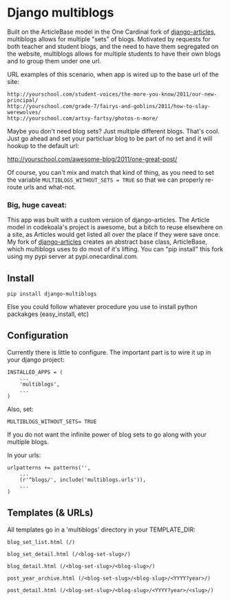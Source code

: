 Django multiblogs
================== 

Built on the ArticleBase model in the One Cardinal fork of [django-articles](http://github.com/powellc/django-articles/), multiblogs
allows for multiple "sets" of blogs. Motivated by requests for both teacher and student blogs, and the need to have them segregated
on the website, multiblogs allows for multiple students to have their own blogs and to group them under one url.

URL examples of this scenario, when app is wired up to the base url of the site:

```
http://yourschool.com/student-voices/the-more-you-know/2011/our-new-principal/
http://yourschool.com/grade-7/fairys-and-goblins/2011/how-to-slay-werewolves/
http://yourschool.com/artsy-fartsy/photos-n-more/
```

Maybe you don't need blog sets? Just multiple different blogs. That's cool. Just go ahead and set your particluar blog to be part 
of no set and it will hookup to the default url:

http://yourschool.com/awesome-blog/2011/one-great-post/

Of course, you can't mix and match that kind of thing, as you need to set the variable ```MULTIBLOGS_WITHOUT_SETS = TRUE``` so that we
can properly re-route urls and what-not.

### Big, huge caveat:
This app was built with a custom version of django-articles. The Article
model in codekoala's project is awesome, but a bitch to reuse elsewhere
on a site, as Articles would get listed all over the place if they were
save once. My fork of
[django-articles](http://github.com/powellc/django-articles) creates an
abstract base class, ArticleBase, which multiblogs uses to do most of
it's lifting. You can "pip install" this fork using my pypi server at
pypi.onecardinal.com.

Install
---------

```
pip install django-multiblogs
```

Else you could follow whatever procedure you use to install python packakges (easy_install, etc)

Configuration
--------------

Currently there is little to configure. The important part is to wire it up in your django project:

```
INSTALLED_APPS = (
    ...
    'multiblogs',
    ...
)
```

Also, set:

```MULTIBLOGS_WITHOUT_SETS= TRUE```

If you do not want the infinite power of blog sets to go along with your multiple blogs.

In your urls:

```
urlpatterns += patterns('',
    ...
    (r'^blogs/', include('multiblogs.urls')),
    ...
)
```

Templates (& URLs)
--------------------

All templates go in a 'multiblogs' directory in your TEMPLATE_DIR:

```
blog_set_list.html (/)

blog_set_detail.html (/<blog-set-slug>/)

blog_detail.html (/<blog-set-slug>/<blog-slug>/)

post_year_archive.html (/<blog-set-slug>/<blog-slug>/<YYYY?year>/)

post_detail.html (/<blog-set-slug>/<blog-slug>/<YYYY?year>/<slug>/)
```


